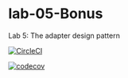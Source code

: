 # lab-05-Bonus
Lab 5: The adapter design pattern

[![CircleCI](https://dl.circleci.com/status-badge/img/gh/AbdurahmanAlharbi/lab-05-Bonus/tree/main.svg?style=svg)](https://dl.circleci.com/status-badge/redirect/gh/AbdurahmanAlharbi/lab-05-Bonus/tree/main)

[![codecov](https://codecov.io/gh/AbdurahmanAlharbi/lab-05-Bonus/graph/badge.svg?token=ft5LYHFmkb)](https://codecov.io/gh/AbdurahmanAlharbi/lab-05-Bonus)
